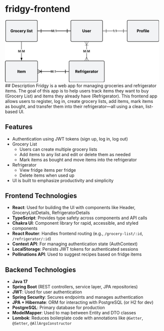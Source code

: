 # fridgy-frontend
<img src="./src/assets/Fridgy ERD.png" alt="Fridgy ERD" width="750"/>
## Description
Fridgy is a web app for managing groceries and refrigerator items. The goal of this app is to help users track items they want to buy (Grocery List) and items they already have (Refrigerator). This frontend app allows users to register, log in, create grocery lists, add items, mark items as bought, and transfer them into their refrigerator—all using a clean, list-based UI.

## Features
- Authentication using JWT tokens (sign up, log in, log out)
- Grocery List
  - Users can create multiple grocery lists
  - Add items to any list and edit or delete them as needed
  - Mark items as bought and move items into the refrigerator
- Refrigerator
  - View fridge items per fridge
  - Delete items when used up
- UI is built to emphasize productivity and simplicity

## Frontend Technologies
- **React**: Used for building the UI with components like Header, GroceryListDetails, RefrigeratorDetails
- **TypeScript**: Provides type safety across components and API calls
- **Chakra UI**: Component library for rapid, accessible, and styled components
- **React Router**: Handles frontend routing (e.g., `/grocery-list/:id`, `/refrigerator/:id`)
- **Context API**: For managing authentication state (AuthContext)
- **LocalStorage**: Persists JWT tokens for authenticated sessions
- **Pollinations API**: Used to suggest recipes based on fridge items

## Backend Technologies
- **Java 17**
- **Spring Boot** (REST controllers, service layer, JPA repositories)
- **JWT**: Used for user authentication
- **Spring Security**: Secures endpoints and manages authentication
- **JPA + Hibernate**: ORM for interacting with PostgreSQL (or H2 for dev)
- **PostgreSQL**: Primary database for production
- **ModelMapper**: Used to map between Entity and DTO classes
- **Lombok**: Reduces boilerplate code with annotations like `@Getter`, `@Setter`, `@AllArgsConstructor`